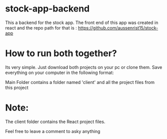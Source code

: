 # stock-app-backend

This a backend for the stock app. The front end of this app was created in react and the repo path for that is : 
https://github.com/aussenrist15/stock-app

# How to run both together?

Its very simple. Just download both projects on your pc or clone them. Save everything on your computer in the following format:

Main Folder contains a folder named 'client' and all the project files from this project

# Note:

The client folder contains the React project files.

Feel free to leave a comment to asky anything
